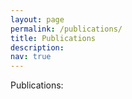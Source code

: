 ```yaml
---
layout: page
permalink: /publications/
title: Publications
description: 
nav: true
---
```


Publications:


